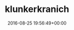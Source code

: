 ---
title:		"klunkerkranich"
type:		"photos"
mediatype:		"upload"
location:		"TBC"
date:		"2016-08-25 19:56:49+00:00"
album:		"experimental"
filename:		"klunkerkranich.md"
series:		""
cl_public_id:		"experimental/klunkerkranich"
cl_version:		1497004562
format:		"tiff"
bytes:		3296944
width:		2560
height:		1440
colours:
- "#6E5738"
- "#3E3D35"
- "#353937"
- "#130701"
- "#E58E15"
- "#7D4C13"
- "#4B4533"
- "#BD8037"
- "#743905"
exposure_mode:		"Auto"
program:		"Aperture-priority AE"
aperture:		"4.5"
focal_length:		"66.0 mm"
iso:		"50"
shutter_speed:		"1/1000"
metering:		"Multi-segment"
flash:		"Off, Did not fire"
white_balance:		"As Shot"
colour_temp:		"5650"
has_crop:		"false"
orientation:		"Horizontal (normal)"
camera_model:		"NIKON D800"
lens_info:		"24-70mm f/2.8"
artist:		"No artist info"
x_resolution:		"300"
y_resolution:		"300"
---